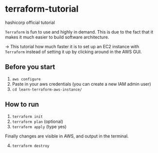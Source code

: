 # terraform-tutorial
hashicorp official tutorial

`Terraform`  is fun to use and highly in demand.
This is due to the fact that it makes it much easier to build software architecture. 

-> This tutorial how much faster it is to set up an EC2 instance with `Terraform` instead of setting it up by clicking around in the AWS GUI. 

## Before you start
1. `aws configure` 
2. Paste in your aws credentials (you can create a new IAM admin user)
3. `cd learn-terraform-aws-instance/`


## How to run
1. `terraform init` 
2. `terraform plan` (optional)
3. `terraform apply` (type yes) 

Finally changes are visible in AWS, and output in the terminal.

4. `terraform destroy`

